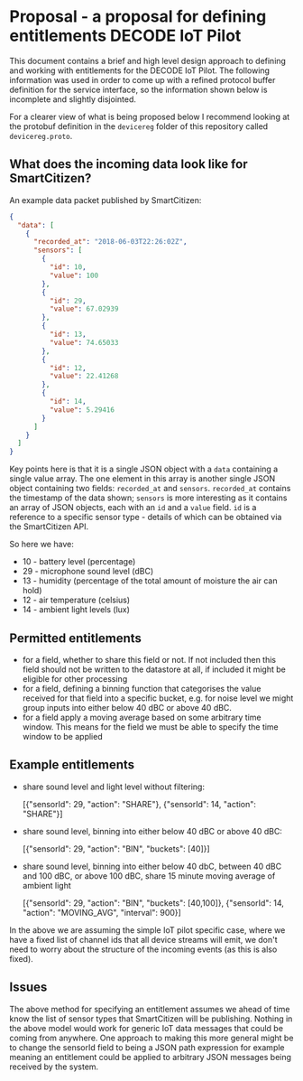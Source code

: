 # Proposal - a proposal for defining entitlements DECODE IoT Pilot

This document contains a brief and high level design approach to defining and
working with entitlements for the DECODE IoT Pilot. The following information
was used in order to come up with a refined protocol buffer definition for
the service interface, so the information shown below is incomplete and
slightly disjointed.

For a clearer view of what is being proposed below I recommend looking at the
protobuf definition in the `devicereg` folder of this repository called
`devicereg.proto`.

## What does the incoming data look like for SmartCitizen?

An example data packet published by SmartCitizen:

```json
{
  "data": [
    {
      "recorded_at": "2018-06-03T22:26:02Z",
      "sensors": [
        {
          "id": 10,
          "value": 100
        },
        {
          "id": 29,
          "value": 67.02939
        },
        {
          "id": 13,
          "value": 74.65033
        },
        {
          "id": 12,
          "value": 22.41268
        },
        {
          "id": 14,
          "value": 5.29416
        }
      ]
    }
  ]
}
```

Key points here is that it is a single JSON object with a `data` containing a
single value array. The one element in this array is another single JSON
object containing two fields: `recorded_at` and `sensors`. `recorded_at`
contains the timestamp of the data shown; `sensors` is more interesting as it
contains an array of JSON objects, each with an `id` and a `value` field.
`id` is a reference to a specific sensor type - details of which can be
obtained via the SmartCitizen API.

So here we have:

- 10 - battery level (percentage)
- 29 - microphone sound level (dBC)
- 13 - humidity (percentage of the total amount of moisture the air can hold)
- 12 - air temperature (celsius)
- 14 - ambient light levels (lux)

## Permitted entitlements

- for a field, whether to share this field or not. If not included then this
  field should not be written to the datastore at all, if included it might be
  eligible for other processing
- for a field, defining a binning function that categorises the value
  received for that field into a specific bucket, e.g. for noise level we might
  group inputs into either below 40 dBC or above 40 dBC.
- for a field apply a moving average based on some arbitrary time window.
  This means for the field we must be able to specify the time window to be
  applied

## Example entitlements

- share sound level and light level without filtering:

  [{"sensorId": 29, "action": "SHARE"}, {"sensorId": 14, "action": "SHARE"}]

- share sound level, binning into either below 40 dBC or above 40 dBC:

  [{"sensorId": 29, "action": "BIN", "buckets": [40]}]

- share sound level, binning into either below 40 dbC, between 40 dBC and 100
  dBC, or above 100 dBC, share 15 minute moving average of ambient light

  [{"sensorId": 29, "action": "BIN", "buckets": [40,100]}, {"sensorId": 14, "action": "MOVING_AVG", "interval": 900}]

In the above we are assuming the simple IoT pilot specific case, where we
have a fixed list of channel ids that all device streams will emit, we don't
need to worry about the structure of the incoming events (as this is also
fixed).

## Issues

The above method for specifying an entitlement assumes we ahead of time know
the list of sensor types that SmartCitizen will be publishing. Nothing in the
above model would work for generic IoT data messages that could be coming
from anywhere. One approach to making this more general might be to change
the sensorId field to being a JSON path expression for example meaning an
entitlement could be applied to arbitrary JSON messages being received by the
system.
